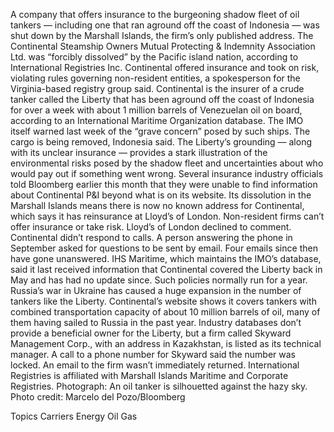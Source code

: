 A company that offers insurance to the burgeoning shadow fleet of oil tankers — including one that ran aground off the coast of Indonesia — was shut down by the Marshall Islands, the firm’s only published address.
The Continental Steamship Owners Mutual Protecting & Indemnity Association Ltd. was “forcibly dissolved” by the Pacific island nation, according to International Registries Inc. Continental offered insurance and took on risk, violating rules governing non-resident entities, a spokesperson for the Virginia-based registry group said.
Continental is the insurer of a crude tanker called the Liberty that has been aground off the coast of Indonesia for over a week with about 1 million barrels of Venezuelan oil on board, according to an International Maritime Organization database. The IMO itself warned last week of the “grave concern” posed by such ships. The cargo is being removed, Indonesia said.
The Liberty’s grounding — along with its unclear insurance — provides a stark illustration of the environmental risks posed by the shadow fleet and uncertainties about who would pay out if something went wrong. Several insurance industry officials told Bloomberg earlier this month that they were unable to find information about Continental P&I beyond what is on its website.
Its dissolution in the Marshall Islands means there is now no known address for Continental, which says it has reinsurance at Lloyd’s of London. Non-resident firms can’t offer insurance or take risk.
Lloyd’s of London declined to comment. Continental didn’t respond to calls. A person answering the phone in September asked for questions to be sent by email. Four emails since then have gone unanswered.
IHS Maritime, which maintains the IMO’s database, said it last received information that Continental covered the Liberty back in May and has had no update since. Such policies normally run for a year.
Russia’s war in Ukraine has caused a huge expansion in the number of tankers like the Liberty. Continental’s website shows it covers tankers with combined transportation capacity of about 10 million barrels of oil, many of them having sailed to Russia in the past year.
Industry databases don’t provide a beneficial owner for the Liberty, but a firm called Skyward Management Corp., with an address in Kazakhstan, is listed as its technical manager. A call to a phone number for Skyward said the number was locked. An email to the firm wasn’t immediately returned.
International Registries is affiliated with Marshall Islands Maritime and Corporate Registries.
Photograph: An oil tanker is silhouetted against the hazy sky. Photo credit: Marcelo del Pozo/Bloomberg

Topics
Carriers
Energy
Oil Gas
